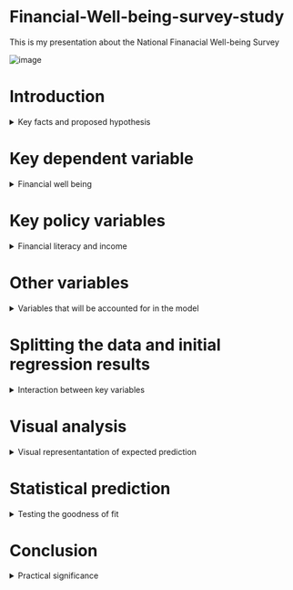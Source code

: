 # Financial-Well-being-survey-study
This is my presentation about the National Finanacial Well-being Survey

![image](https://user-images.githubusercontent.com/74316333/99918044-98bc3880-2d14-11eb-9390-48670dd9bb20.png)

# Introduction
<details>
  <summary>Key facts and proposed hypothesis</summary>
  
•The survey that I have analyzed for my project was developed in 2017 by the Consumer Financial Protection Bureau.<br/>

•The total number of respondents in the survey is 6,394, with the main study being fielded in late 2016.<br/>

•The main hypothesis that i will be testing in my research is that financial literacy is a better predictor of financial well being than income.<br/>
</details>


# Key dependent variable
<details>
  <summary>Financial well being</summary>
  
The key dependent variable that I will be observing is the Financial well being score.<br/>

Developed by the CFPB with the help of experts and consumers.<br/>


Represented as a number between 0-100, the scale does not have a clear cut-off point for good and bad scores, and extreme values are rare.<br/>

![image](https://user-images.githubusercontent.com/74316333/99919731-7976d880-2d1f-11eb-984f-42c4b9b8ab3b.png)<br/>


![image](https://user-images.githubusercontent.com/74316333/99919879-5e589880-2d20-11eb-8fd8-896877fba873.png)<br/>


</details>

# Key policy variables
<details>
  <summary>Financial literacy and income</summary>
 
# Financial literacy
For this research three key fiancial literacy variables were used that are encompassed in the CFPB.<br/>
  •Financial skill scale score<br/>
  
  Financial skill scale was developed by the CFPB.<br/>
  
  Mesures knowdledge about making financial using 10 questions in the survey.<br/>
  
  Has a scale of 0-100, with extreme scores being rare.<br/>
  
  ![image](https://user-images.githubusercontent.com/74316333/99920732-b6de6480-2d25-11eb-932e-d279f363a412.png)<br/>
  
  ![image](https://user-images.githubusercontent.com/74316333/99920769-03c23b00-2d26-11eb-828e-2bfb78d75cfb.png)<br/>
  
  •Lusardi & Mitchell financial knowledge skill scale score<br/>
  
  Measurement of financial literacy developed by Annamaria Lusardi and Olivia S. Mitchell.<br/>
  
  Has a scale between 0-3, and measures knowledge in regards to: Interest rates, Inflation and Risk diversification.<br/>

  ![image](https://user-images.githubusercontent.com/74316333/99920940-446e8400-2d27-11eb-8541-7f9b16678aa5.png)<br/>

  •Knoll & Houts financial knowledge scale score<br/>
  
  Developed by Melisaa A. Z. Knoll and Carrie R. Houts.<br/>
  
  The purpose of the scale is to measure financial knowdledge using psychometric techniques, that allow for “the comparison of financial knowledge across studies, populations, and programs.” <br/>
  
   The score is derived from 20 questions<br/>
  
  ![image](https://user-images.githubusercontent.com/74316333/99921376-49810280-2d2a-11eb-839a-c803eadbdd35.png)<br/>
  
# Income<br/>

For this research income will be measured by the Household income variable from the CBPF survey.<br/>

The values are presented in an integer form, with values ranging from 1 (less than 20,000$) to 9 (150,000$ and more).<br/>

![image](https://user-images.githubusercontent.com/74316333/99921585-96b1a400-2d2b-11eb-9165-52fba054b8d4.png)<br/>

![image](https://user-images.githubusercontent.com/74316333/99922831-d7f98200-2d32-11eb-945a-19440d28d010.png)<br/>

</details>

# Other variables
<details>
  <summary>Variables that will be accounted for in the model</summary>

Other variables that will be accounted for in both models:<br/>
  
  •Highest educational attainment<br/>
  
  ![image](https://user-images.githubusercontent.com/74316333/99922121-05dcc780-2d2f-11eb-9d4f-076e8276dd84.png)<br/>
  
  •Ethnicity<br/>
  
  ![image](https://user-images.githubusercontent.com/74316333/99922197-800d4c00-2d2f-11eb-9476-ee6b6807e2f5.png)<br/>
  
  •Age group<br/>
  
  ![image](https://user-images.githubusercontent.com/74316333/99922254-e72b0080-2d2f-11eb-9102-bbd2b9ded43a.png)<br/>
  
  •Gender<br/>
  
  ![image](https://user-images.githubusercontent.com/74316333/99922288-21949d80-2d30-11eb-933c-094e8a355392.png)<br/>
  
  •Highest parental educational attainement<br/>
  
  ![image](https://user-images.githubusercontent.com/74316333/99922331-57d21d00-2d30-11eb-8508-2de9c439042d.png)<br/>
  
  •Highest educational attainement in the household<br/>

![image](https://user-images.githubusercontent.com/74316333/99922370-8819bb80-2d30-11eb-82a2-789f510951a3.png)<br/>

 •Region<br/>
 
 ![image](https://user-images.githubusercontent.com/74316333/99922593-a7fdaf00-2d31-11eb-8307-9c1b50891d74.png)<br/>
 
</details>

# Splitting the data and initial regression results
<details>
  <summary>Interaction between key variables</summary>
  
In order to make a predictive model, the data was split into two parts, 20% that would be used for model development and 80% for testing.<br/>

# Full regression model
<details>
  <summary>All variables included</summary>
  
![image](https://user-images.githubusercontent.com/74316333/99923032-16dc0780-2d34-11eb-973b-a57bd38c9c31.png)<br/>

</details>

</details>

# Visual analysis
<details>
  <summary>Visual representantation of expected prediction</summary>
  
The key dependent variable that I will be observing is the Financial well being score
</details>

# Statistical prediction
<details>
  <summary>Testing the goodness of fit</summary>
  
The key dependent variable that I will be observing is the Financial well being score
</details>

# Conclusion
<details>
  <summary>Practical significance</summary>
  
The key dependent variable that I will be observing is the Financial well being score
</details>
